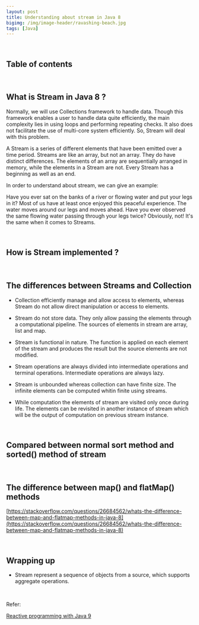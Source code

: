 ```yaml
---
layout: post
title: Understanding about stream in Java 8
bigimg: /img/image-header/ravashing-beach.jpg
tags: [Java]
---
```





<br>

## Table of contents




<br>

## What is Stream in Java 8 ?
Normally, we will use Collections framework to handle data. Though this framework enables a user to handle data quite efficiently, the main complexity lies in using loops and performing repeating checks. It also does not facilitate the use of multi-core system efficiently. So, Stream will deal with this problem.

A Stream is a series of different elements that have been emitted over a time period. Streams are like an array, but not an array. They do have distinct differences. The elements of an array are sequentially arranged in memory, while the elements in a Stream are not. Every Stream has a beginning as well as an end.

In order to understand about stream, we can give an example:

Have you ever sat on the banks of a river or flowing water and put your legs in it? Most of us have at least once enjoyed this peaceful experience. The water moves around our legs and moves ahead. Have you ever observed the same flowing water passing through your legs twice? Obviously, not! It's the same when it comes to Streams.

<br>

## How is Stream implemented ?




<br>

## The differences between Streams and Collection
- Collection efficiently manage and allow access to elements, whereas Stream do not allow direct manipulation or access to elements.

- Stream do not store data. They only allow passing the elements through a computational pipeline. The sources of elements in stream are array, list and map.

- Stream is functional in nature. The function is applied on each element of the stream and produces the result but the source elements are not modified.

- Stream operations are always divided into intermediate operations and terminal operations. Intermediate operations are always lazy.

- Stream is unbounded whereas collection can have finite size. The infinite elements can be computed whitin finite using streams.

- While computation the elements of stream are visited only once during life. The elements can be revisited in another instance of stream which will be the output of computation on previous stream instance.


<br>

## Compared between normal sort method and sorted() method of stream




<br>

## The difference between map() and flatMap() methods

[https://stackoverflow.com/questions/26684562/whats-the-difference-between-map-and-flatmap-methods-in-java-8](https://stackoverflow.com/questions/26684562/whats-the-difference-between-map-and-flatmap-methods-in-java-8)



<br>

## Wrapping up
- Stream represent a sequence of objects from a source, which supports aggregate operations.



<br>

Refer:

[Reactive programming with Java 9](https://subscription.packtpub.com/book/application_development/9781787124233/1/ch01lvl1sec8/asynchronous-programming)